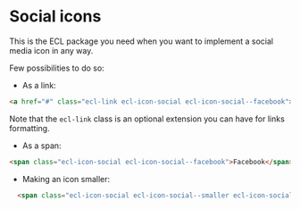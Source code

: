 # Social icons

This is the ECL package you need when you want to implement a social media icon in any way.

Few possibilities to do so:

- As a link:

```html
<a href="#" class="ecl-link ecl-icon-social ecl-icon-social--facebook">Facebook</a>
```
Note that the `ecl-link` class is an optional extension you can have for links formatting.

- As a span:

```html
<span class="ecl-icon-social ecl-icon-social--facebook">Facebook</span>
```

- Making an icon smaller:

```html
  <span class="ecl-icon-social ecl-icon-social--smaller ecl-icon-social--facebook">Facebook</span>
```
